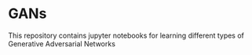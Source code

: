 # GANs
This repository contains jupyter notebooks for learning different types of Generative Adversarial Networks
